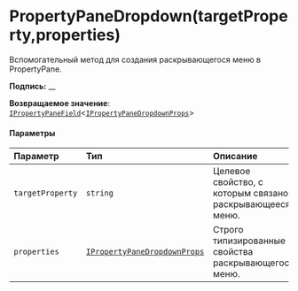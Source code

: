 # <a name="propertypanedropdowntargetpropertyproperties"></a>PropertyPaneDropdown(targetProperty,properties)




Вспомогательный метод для создания раскрывающегося меню в PropertyPane.

**Подпись:** __

**Возвращаемое значение**: [`IPropertyPaneField`](../sp-webpart-base/ipropertypanefield.md)<[`IPropertyPaneDropdownProps`](../sp-webpart-base/ipropertypanedropdownprops.md)>





#### <a name="parameters"></a>Параметры


| Параметр    | Тип    | Описание |
|:-------------|:---------------|:------------|
| `targetProperty`    | `string` | Целевое свойство, с которым связано раскрывающееся меню. |
| `properties`    | [`IPropertyPaneDropdownProps`](../sp-webpart-base/ipropertypanedropdownprops.md) | Строго типизированные свойства раскрывающегося меню. |


